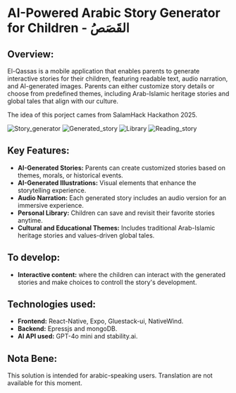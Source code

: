 # AI-Powered Arabic Story Generator for Children - القَصَصُ
## Overview:
El-Qassas is a mobile application that enables parents to generate interactive stories for their children, featuring readable text, audio narration, and AI-generated images. Parents can either customize story details or choose from predefined themes, including Arab-Islamic heritage stories and global tales that align with our culture.

The idea of this porject cames from SalamHack Hackathon 2025. 

![Story_generator](/images/story_generator.png)
![Generated_story](/images/generated_story.png)
![Library](/images/library.png)
![Reading_story](/images/reading_story.png)

## Key Features:
- **AI-Generated Stories:** Parents can create customized stories based on themes, morals, or historical events.
- **AI-Generated Illustrations:** Visual elements that enhance the storytelling experience.
- **Audio Narration:** Each generated story includes an audio version for an immersive experience.
- **Personal Library:** Children can save and revisit their favorite stories anytime.
- **Cultural and Educational Themes:** Includes traditional Arab-Islamic heritage stories and values-driven global tales.

## To develop:
- **Interactive content:** where the children can interact with the generated stories and make choices to controll the story's development.

## Technologies used:
- **Frontend:** React-Native, Expo, Gluestack-ui, NativeWind.
- **Backend:** Epressjs and mongoDB.
- **AI API used:** GPT-4o mini and stability.ai.

## Nota Bene:
This solution is intended for arabic-speaking users. Translation are not available for this moment.